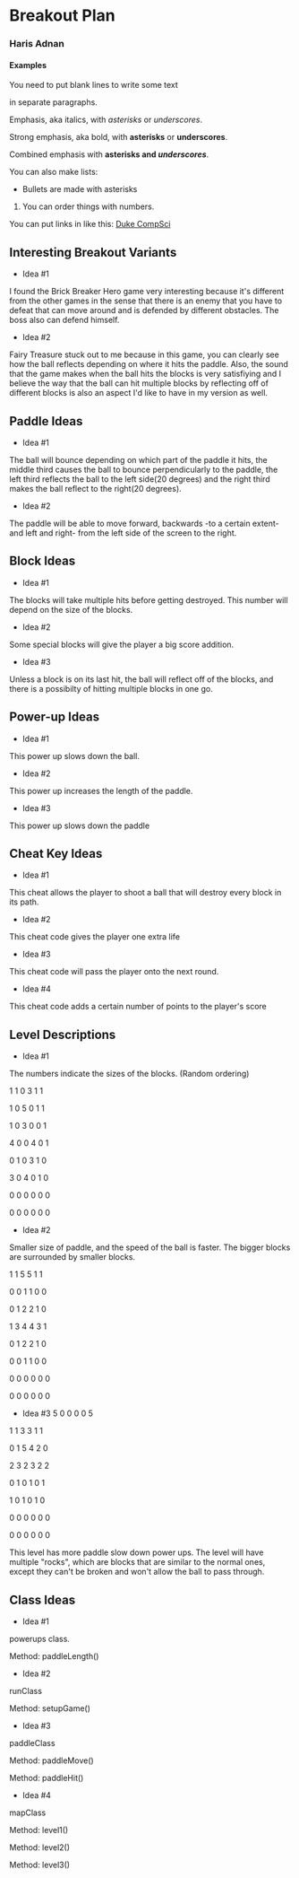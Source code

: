 # Breakout Plan
### Haris Adnan


#### Examples

You need to put blank lines to write some text

in separate paragraphs.


Emphasis, aka italics, with *asterisks* or _underscores_.

Strong emphasis, aka bold, with **asterisks** or __underscores__.

Combined emphasis with **asterisks and _underscores_**.


You can also make lists:
* Bullets are made with asterisks
1. You can order things with numbers.


You can put links in like this: [Duke CompSci](https://www.cs.duke.edu)



## Interesting Breakout Variants

 * Idea #1

I found the Brick Breaker Hero game very interesting because it's different from the other games in the sense that there is an enemy that you have to defeat that can move around and is defended by different obstacles. The boss also can defend himself.
 * Idea #2

Fairy Treasure stuck out to me because in this game, you can clearly see how the ball reflects depending on where it hits the paddle. Also, the sound that the game makes when the ball hits the blocks is very satisfiying and I believe the way that the ball can hit multiple blocks by reflecting off of different blocks is also an aspect I'd like to have in my version as well.


## Paddle Ideas

 * Idea #1

The ball will bounce depending on which part of the paddle it hits, the middle third causes the ball to bounce perpendicularly to the paddle, the left third reflects the ball to the left side(20 degrees) and the right third makes the ball reflect to the right(20 degrees).


 * Idea #2

The paddle will be able to move forward, backwards -to a certain extent- and left and right- from the left side of the screen to the right. 

## Block Ideas

 * Idea #1

The blocks will take multiple hits before getting destroyed. This number will depend on the size of the blocks.

 * Idea #2

Some special blocks will give the player a big score addition.

 * Idea #3

Unless a block is on its last hit, the ball will reflect off of the blocks, and there is a possibilty of hitting multiple blocks in one go.


## Power-up Ideas

 * Idea #1

This power up slows down the ball.

 * Idea #2

This power up increases the length of the paddle. 
 * Idea #3

This power up slows down the paddle

## Cheat Key Ideas

 * Idea #1

This cheat allows the player to shoot a ball that will destroy every block in its path.
 * Idea #2

This cheat code gives the player one extra life

 * Idea #3

This cheat code will pass the player onto the next round.
 * Idea #4

This cheat code adds a certain number of points to the player's score
## Level Descriptions

 * Idea #1
 
The numbers indicate the sizes of the blocks.
(Random ordering)

1 1 0 3 1 1

1 0 5 0 1 1 

1 0 3 0 0 1

4 0 0 4 0 1

0 1 0 3 1 0

3 0 4 0 1 0

0 0 0 0 0 0

0 0 0 0 0 0

 * Idea #2


Smaller size of paddle, and the speed of the ball is faster. The bigger blocks are surrounded by smaller blocks.

1 1 5 5 1 1

0 0 1 1 0 0

0 1 2 2 1 0

1 3 4 4 3 1

0 1 2 2 1 0

0 0 1 1 0 0

0 0 0 0 0 0

0 0 0 0 0 0


 * Idea #3
5 0 0 0 0 5

1 1 3 3 1 1

0 1 5 4 2 0

2 3 2 3 2 2

0 1 0 1 0 1

1 0 1 0 1 0

0 0 0 0 0 0

0 0 0 0 0 0


This level has more paddle slow down power ups. The level will have multiple "rocks", which are blocks that are similar to the normal ones, except they can't be broken and won't allow the ball to pass through.



## Class Ideas

 * Idea #1

 powerups class.

Method: paddleLength()


 * Idea #2

runClass

Method: setupGame()


 * Idea #3

paddleClass

Method: paddleMove()

Method: paddleHit()



 * Idea #4

mapClass

Method: level1()

Method: level2()

Method: level3()
